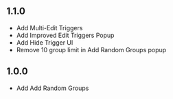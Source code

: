 ## 1.1.0

- Add Multi-Edit Triggers
- Add Improved Edit Triggers Popup
- Add Hide Trigger UI
- Remove 10 group limit in Add Random Groups popup

## 1.0.0

- Add Add Random Groups
